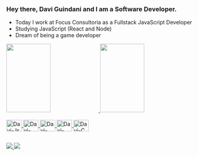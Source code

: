 ### Hey there, Davi Guindani and I am a Software Developer.

- Today I work at Focus Consultoria as a Fullstack JavaScript Developer
- Studying JavaScript (React and Node)
- Dream of being a game developer

<div>
  <a href = "https://github.com/Davi-Guindani">
  <img width = "48%" height = "180em" src = "https://github-readme-stats.vercel.app/api?username=Davi-Guindani&show_icons=true&theme=jolly&include_all_commits=true&count_private=true"/>
  <img width = "48%" height = "180em" src = "https://github-readme-stats.vercel.app/api/top-langs/?username=Davi-Guindani&layout=compact&langs_count=16&theme=jolly"/>
</div>
  
<div style = "display: inline_block"><br>
  <img align = "center"  alt = "Davi-Js"  height = "30"  width = "40" src = "https://cdn.jsdelivr.net/gh/devicons/devicon/icons/javascript/javascript-original.svg">
  <img align = "center"  alt = "Davi-HTML"  height = "30"  width = "40" src = "https://cdn.jsdelivr.net/gh/devicons/devicon/icons/html5/html5-original.svg">
  <img align = "center"  alt = "Davi-CSS"  height = "30"  width = "40" src = "https://cdn.jsdelivr.net/gh/devicons/devicon/icons/css3/css3-original.svg">
  <img align = "center"  alt = "Davi-Python"  height = "30"  width = "40" src = "https://cdn.jsdelivr.net/gh/devicons/devicon/icons/python/python-original.svg">
  <img align = "center"  alt = "Davi-C"  height = "30"  width = "40" src = "https://cdn.jsdelivr.net/gh/devicons/devicon/icons/c/c-original.svg">
</div>

##

<div>
  <a href = "https://www.linkedin.com/in/davi-guindani/" target = "_blank"> <img src = "https://img.shields.io/badge/LinkedIn-0077B5?style=for-the-badge&logo=linkedin&logoColor=white"> 
  <a href = "mailto:davigpvieira@gmail.com" target = "_blank"> <img src = "https://img.shields.io/badge/Gmail-D14836?style=for-the-badge&logo=gmail&logoColor=white"> 
</div>
